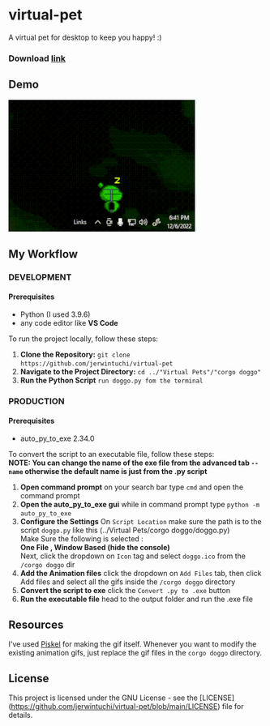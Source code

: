 # virtual-pet
A virtual pet for desktop to keep you happy! :) </br>
### Download [link](https://drive.google.com/file/d/1ldZFos3Ighasubmx9M1Ci609_K27W3PU/view?usp=sharing)
## Demo
![Wiggie Demo](https://github.com/jerwintuchi/virtual-pet/blob/main/images/wiggie-demo.gif)


## My Workflow
### DEVELOPMENT
#### Prerequisites

- Python (I used 3.9.6)
- any code editor like **VS Code**

To run the project locally, follow these steps:

1. **Clone the Repository:** `git clone https://github.com/jerwintuchi/virtual-pet`
2. **Navigate to the Project Directory:** `cd ../"Virtual Pets"/"corgo doggo"`
3. **Run the Python Script** `run doggo.py fom the terminal`

### PRODUCTION
#### Prerequisites
- auto_py_to_exe 2.34.0

To convert the script to an executable file, follow these steps: <br>
**NOTE: You can change the name of the exe file from the advanced tab `--name` otherwise the default name is just from the .py script**
1. **Open command prompt** on your search bar type `cmd` and open the command prompt
2. **Open the auto_py_to_exe gui** while in command prompt type `python -m auto_py_to_exe`
3. **Configure the Settings** On `Script Location` make sure the path is to the script `doggo.py` like this (../Virtual Pets/corgo doggo/doggo.py) <br>
   Make Sure the following is selected :<br>
     **One File , Window Based (hide the console)**<br>
   Next, click the dropdown on `Icon` tag and select `doggo.ico` from the `/corgo doggo` dir
4. **Add the Animation files** click the dropdown on `Add Files` tab, then click Add files and select all the gifs inside the `/corgo doggo` directory
5. **Convert the script to exe** click the `Convert .py to .exe` button
6. **Run the executable file** head to the output folder and run the .exe file
   
## Resources
I've used [Piskel](https://www.piskelapp.com/download) for making the gif itself.
Whenever you want to modify the existing animation gifs, just replace the gif files in the `corgo doggo` directory.

## License

This project is licensed under the GNU License - see the [LICENSE] (https://github.com/jerwintuchi/virtual-pet/blob/main/LICENSE) file for details.
